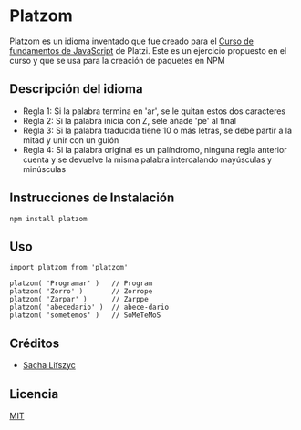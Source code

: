 # Platzom

Platzom es un idioma inventado que fue creado para el [Curso de fundamentos de JavaScript](https://platzi.com/js) de Platzi.
Este es un ejercicio propuesto en el curso y que se usa para la creación de paquetes en NPM

## Descripción del idioma

 - Regla 1: Si la palabra termina en 'ar', se le quitan estos dos caracteres
 - Regla 2: Si la palabra inicia con Z, sele añade 'pe' al final
 - Regla 3: Si la palabra traducida tiene 10 o más letras, se debe partir a la mitad y unir con un guión
 - Regla 4: Si la palabra original es un palíndromo, ninguna regla anterior cuenta y se devuelve la misma palabra  intercalando mayúsculas y minúsculas

 ## Instrucciones de Instalación

```
npm install platzom
```

## Uso
```
import platzom from 'platzom'

platzom( 'Programar' )   // Program
platzom( 'Zorro' )       // Zorrope
platzom( 'Zarpar' )      // Zarppe
platzom( 'abecedario' )  // abece-dario
platzom( 'sometemos' )   // SoMeTeMoS
```

## Créditos
 - [Sacha Lifszyc](https://twitter.com/@lifszyc)

## Licencia
[MIT](https://opensource.org/licenses/MIT)

